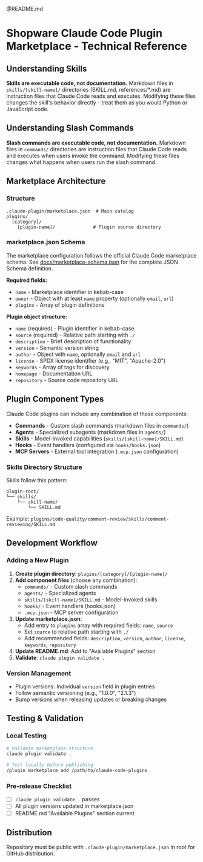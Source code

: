 @README.md

# Shopware Claude Code Plugin Marketplace - Technical Reference

## Understanding Skills

**Skills are executable code, not documentation.** Markdown files in `skills/[skill-name]/` directories (SKILL.md, references/*.md) are instruction files that Claude Code reads and executes. Modifying these files changes the skill's behavior directly - treat them as you would Python or JavaScript code.

## Understanding Slash Commands

**Slash commands are executable code, not documentation.** Markdown files in `commands/` directories are instruction files that Claude Code reads and executes when users invoke the command. Modifying these files changes what happens when users run the slash command.

## Marketplace Architecture

### Structure
```
.claude-plugin/marketplace.json  # Main catalog
plugins/
  [category]/
    [plugin-name]/              # Plugin source directory
```

### marketplace.json Schema

The marketplace configuration follows the official Claude Code marketplace schema. See [docs/marketplace-schema.json](../docs/marketplace-schema.json) for the complete JSON Schema definition.

**Required fields:**
- `name` - Marketplace identifier in kebab-case
- `owner` - Object with at least `name` property (optionally `email`, `url`)
- `plugins` - Array of plugin definitions

**Plugin object structure:**
- `name` (required) - Plugin identifier in kebab-case
- `source` (required) - Relative path starting with `./`
- `description` - Brief description of functionality
- `version` - Semantic version string
- `author` - Object with `name`, optionally `email` and `url`
- `license` - SPDX license identifier (e.g., "MIT", "Apache-2.0")
- `keywords` - Array of tags for discovery
- `homepage` - Documentation URL
- `repository` - Source code repository URL

## Plugin Component Types

Claude Code plugins can include any combination of these components:

- **Commands** - Custom slash commands (markdown files in `commands/`)
- **Agents** - Specialized subagents (markdown files in `agents/`)
- **Skills** - Model-invoked capabilities (`skills/[skill-name]/SKILL.md`)
- **Hooks** - Event handlers (configured via `hooks/hooks.json`)
- **MCP Servers** - External tool integration (`.mcp.json` configuration)

### Skills Directory Structure

Skills follow this pattern:
```
plugin-root/
└── skills/
    └── skill-name/
        └── SKILL.md
```

Example: `plugins/code-quality/comment-review/skills/comment-reviewing/SKILL.md`

## Development Workflow

### Adding a New Plugin

1. **Create plugin directory**: `plugins/[category]/[plugin-name]/`
2. **Add component files** (choose any combination):
   - `commands/` - Custom slash commands
   - `agents/` - Specialized agents
   - `skills/[skill-name]/SKILL.md` - Model-invoked skills
   - `hooks/` - Event handlers (hooks.json)
   - `.mcp.json` - MCP server configuration
3. **Update marketplace.json**:
   - Add entry to `plugins` array with required fields: `name`, `source`
   - Set `source` to relative path starting with `./`
   - Add recommended fields: `description`, `version`, `author`, `license`, `keywords`, `repository`
4. **Update README.md**: Add to "Available Plugins" section
5. **Validate**: `claude plugin validate .`

### Version Management

- Plugin versions: Individual `version` field in plugin entries
- Follow semantic versioning (e.g., "1.0.0", "2.1.3")
- Bump versions when releasing updates or breaking changes

## Testing & Validation

### Local Testing
```bash
# Validate marketplace structure
claude plugin validate .

# Test locally before publishing
/plugin marketplace add /path/to/claude-code-plugins
```

### Pre-release Checklist
- [ ] `claude plugin validate .` passes
- [ ] All plugin versions updated in marketplace.json
- [ ] README.md "Available Plugins" section current

## Distribution

Repository must be public with `.claude-plugin/marketplace.json` in root for GitHub distribution.
